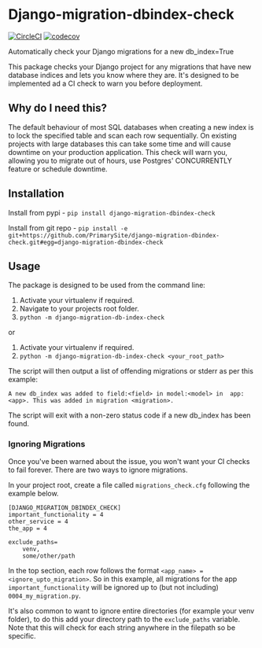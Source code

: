 # Django-migration-dbindex-check
[![CircleCI](https://circleci.com/gh/PrimarySite/django-migration-dbindex-check/tree/master.svg?style=svg)](https://circleci.com/gh/PrimarySite/django-migration-dbindex-check/tree/master)
[![codecov](https://codecov.io/gh/PrimarySite/django-migration-dbindex-check/branch/master/graph/badge.svg?token=DBL4fCqCQq)](https://codecov.io/gh/PrimarySite/django-migration-dbindex-check)

Automatically check your Django migrations for a new db_index=True

This package checks your Django project for any migrations 
that have new database indices and lets you know where they are. 
It's designed to be implemented ad a CI check to warn you before deployment.


## Why do I need this?
The default behaviour of most SQL databases when creating a new index is to lock 
the specified table and scan each row sequentially.
On existing projects with large databases this can take some time and will cause downtime 
on your production application. This check will warn you, allowing you to migrate out of hours, 
use Postgres' CONCURRENTLY feature or schedule downtime.


## Installation
Install from pypi - `pip install django-migration-dbindex-check`

Install from git repo - `pip install -e git+https://github.com/PrimarySite/django-migration-dbindex-check.git#egg=django-migration-dbindex-check`


## Usage
The package is designed to be used from the command line:
1. Activate your virtualenv if required.
2. Navigate to your projects root folder.
3. `python -m django-migration-db-index-check`

or 

1. Activate your virtualenv if required.
2. `python -m django-migration-db-index-check <your_root_path>`

The script will then output a list of offending migrations or stderr as per this example:

`A new db_index was added to field:<field> in model:<model> in 
app:<app>. This was added in migration <migration>.`

The script will exit with a non-zero status code if a new db_index has been found.


### Ignoring Migrations
Once you've been warned about the issue, you won't want your CI checks to fail forever.
There are two ways to ignore migrations. 

In your project root, create a file called `migrations_check.cfg` following the example below.

```
[DJANGO_MIGRATION_DBINDEX_CHECK]
important_functionality = 4
other_service = 4
the_app = 4

exclude_paths=
    venv,
    some/other/path
```

In the top section, each row follows the format `<app_name> = <ignore_upto_migration>`. 
So in this example, all migrations for the app `important_functionality`
will be ignored up to (but not including) `0004_my_migration.py`.

It's also common to want to ignore entire directories (for example your venv folder), to do this 
add your directory path to the `exclude_paths` variable. Note that this will check for each 
string anywhere in the filepath so be specific.
